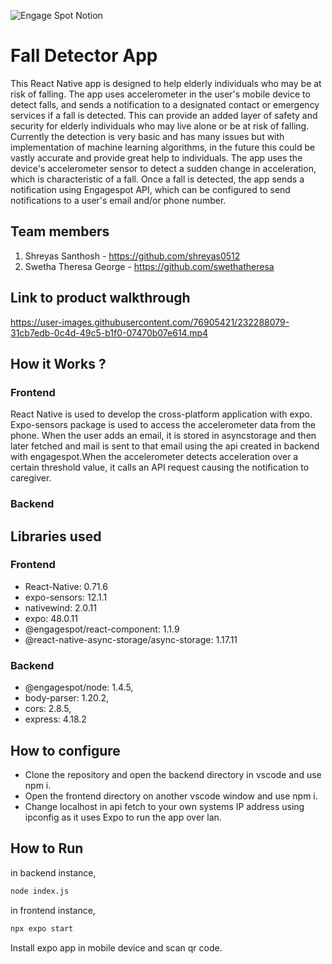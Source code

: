 ![Engage Spot Notion](https://user-images.githubusercontent.com/64391274/230778611-64589571-eaaa-4677-b115-7626978dd856.png)



# Fall Detector App
This React Native app is designed to help elderly individuals who may be at risk of falling. The app uses accelerometer in the user's mobile device to detect falls, and sends a notification to a designated contact or emergency services if a fall is detected. This can provide an added layer of safety and security for elderly individuals who may live alone or be at risk of falling. Currently the detection is very basic and has many issues but with implementation of machine learning algorithms, in the future this could be vastly accurate and provide great help to individuals. The app uses the device's accelerometer sensor to detect a sudden change in acceleration, which is characteristic of a fall. Once a fall is detected, the app sends a notification using Engagespot API, which can be configured to send notifications to a user's email and/or phone number.
## Team members
1. Shreyas Santhosh - https://github.com/shreyas0512
2. Swetha Theresa George - https://github.com/swethatheresa
## Link to product walkthrough
https://user-images.githubusercontent.com/76905421/232288079-31cb7edb-0c4d-49c5-b1f0-07470b07e614.mp4


## How it Works ?
### Frontend
React Native is used to develop the cross-platform application with expo. Expo-sensors package is used to access the accelerometer data from the phone. When the user adds an email, it is stored in asyncstorage and then later fetched and mail is sent to that email using the api created in backend with engagespot.When the accelerometer detects acceleration over a certain threshold value, it calls an API request causing the notification to caregiver.
### Backend

## Libraries used
### Frontend
 * React-Native: 0.71.6
 * expo-sensors: 12.1.1
 * nativewind: 2.0.11
 * expo: 48.0.11
 * @engagespot/react-component: 1.1.9
 * @react-native-async-storage/async-storage: 1.17.11
### Backend
* @engagespot/node: 1.4.5,
* body-parser: 1.20.2,
* cors: 2.8.5,
* express: 4.18.2
## How to configure
* Clone the repository and open the backend directory in vscode and use npm i.
* Open the frontend directory on another vscode window and use npm i.
* Change localhost in api fetch to your own systems IP address using ipconfig as it uses Expo to run the app over lan.
## How to Run
in backend instance,
```sh
node index.js
```
in frontend instance,
```sh
npx expo start
```
Install expo app in mobile device and scan qr code.


